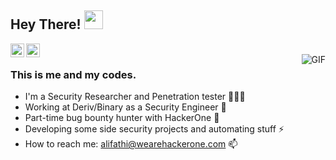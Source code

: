 
<!--
**alifathi-h1/alifathi-h1** is a ✨ _special_ ✨ repository because its `README.md` (this file) appears on your GitHub profile.

Here are some ideas to get you started:

- 🔭 I’m currently working on ...
- 🌱 I’m currently learning ...
- 👯 I’m looking to collaborate on ...
- 🤔 I’m looking for help with ...
- 💬 Ask me about ...
- 📫 How to reach me: ...
- 😄 Pronouns: ...
- ⚡ Fun fact: ...
-->

## Hey There! <img src="https://raw.githubusercontent.com/iampavangandhi/iampavangandhi/master/gifs/Hi.gif" width="30px"></h2>

<a href="https://twitter.com/owh_itworks">
  <img align="left" alt="Ali Fathi's Twitter" width="22px" src="https://cdn.jsdelivr.net/npm/simple-icons@v3/icons/twitter.svg" />
</a>
<a href="https://my.linkedin.com/in/ali-fathi-sawehli-590038118">
  <img align="left" alt="Ali Fathi's Linkdein" width="22px" src="https://cdn.jsdelivr.net/npm/simple-icons@v3/icons/linkedin.svg" />
</a>
<br />
<img align="right" alt="GIF" src="https://media.giphy.com/media/o0vwzuFwCGAFO/giphy.gif" />

### This is me and my codes.
- I'm a Security Researcher and Penetration tester 👨🏻‍💻 
- Working at Deriv/Binary as a Security Engineer 🔭 
- Part-time bug bounty hunter with HackerOne 🌱
- Developing some side security projects and automating stuff ⚡ 
- How to reach me: alifathi@wearehackerone.com 📫
